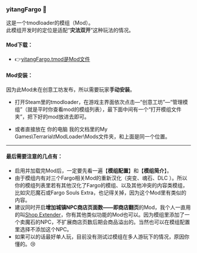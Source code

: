 ### yitangFargo 💚
这是一个tmodloader的模组（Mod）。  
此模组开发时的定位是适配“**灾法双开**”这种玩法的情况。

#### Mod下载：
*  👉[yitangFargo.tmod是Mod文件](https://github.com/yitang1/yitangFargo/releases)

#### Mod安装：
因为此Mod未在创意工坊发布，所以需要玩家**手动安装**。

* 打开Steam里的tmodloader，在游戏主界面依次点击—“创意工坊”—“管理模组”（就是平时你查看mod的模组列表），最下面中间有一个“打开模组文件夹”，把下好的mod放进去即可。

* 或者直接放在 你的电脑 我的文档里的My Games\Terraria\tModLoader\Mods文件夹，和上面是同一个位置。

---
#### 最后需要注意的几点有：
* 启用并加载完Mod后，一定要先看一遍【**模组配置**】和【**模组简介**】。
* 由于模组内有对三个Fargo相关Mod的重新汉化（突变、魂石、DLC ）。所以你的模组列表里若有其他汉化了Fargo的模组、以及其他冲突的内容类模组，比如灾厄魔石或Fargo Souls Extra，也记得关掉，因为这个Mod里有类似的内容。
* 建议同时开启**增加城镇NPC商店页面数——即商店翻页**的Mod，我个人一直用的叫[Shop Extender](https://steamcommunity.com/sharedfiles/filedetails/?id=3012051615)，你有其他类似功能的Mod也可以。因为模组里添加了一个卖魔石的NPC，不扩展商店页数后期会商品溢出的。当然也可以在模组配置里选择不添加这个NPC。
* 如果可以的话最好单人玩，目前没有测试过模组在多人游玩下的情况，原因你懂的。😢
